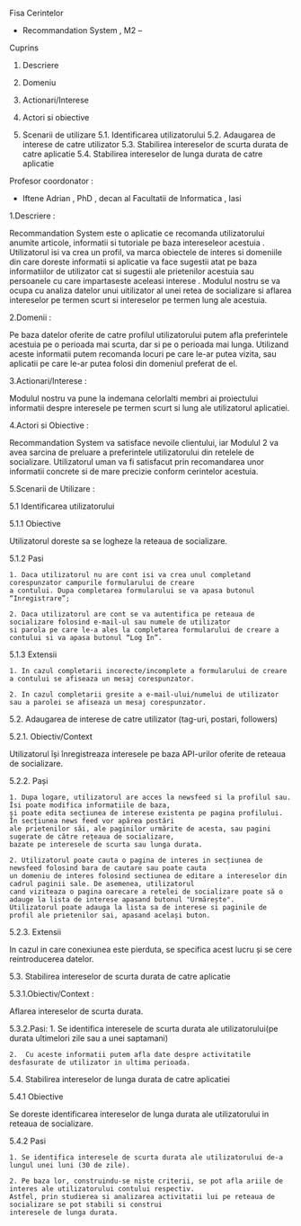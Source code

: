 Fisa Cerintelor
-	Recommandation System , M2 –

Cuprins

1. Descriere

2. Domeniu 

3. Actionari/Interese 

4. Actori si obiective

5. Scenarii de utilizare
  5.1. Identificarea utilizatorului
  5.2. Adaugarea de interese de catre utilizator
  5.3. Stabilirea intereselor de scurta durata de catre aplicatie
  5.4. Stabilirea intereselor de lunga durata de catre aplicatie

Profesor coordonator :
-	Iftene Adrian , PhD , decan al Facultatii de Informatica ,  Iasi


1.Descriere : 

Recommandation System este o aplicatie ce recomanda utilizatorului anumite articole, 
informatii si tutoriale pe baza intereseleor acestuia . 
Utilizatorul isi va crea un profil, va marca obiectele de interes si domeniile din care doreste informatii 
si aplicatie va face sugestii atat pe baza informatiilor de utilizator cat si sugestii 
ale prietenilor acestuia sau persoanele cu care impartaseste aceleasi interese .
Modulul nostru se va ocupa cu analiza datelor unui uitilizator
al unei retea de socializare si aflarea intereselor pe termen scurt si intereselor pe termen lung ale acestuia.

2.Domenii :
	
Pe baza datelor oferite de catre profilul utilizatorului putem afla preferintele acestuia pe o perioada mai scurta, 
dar si pe o perioada mai lunga. Utilizand aceste informatii putem recomanda locuri pe care le-ar putea vizita,
sau aplicatii pe care le-ar putea folosi din domeniul preferat de el.

3.Actionari/Interese :   

Modulul nostru va pune la indemana celorlalti membri ai proiectului informatii despre 
interesele pe termen scurt si lung ale utilizatorul aplicatiei.

4.Actori si Obiective :

Recommandation System va satisface nevoile clientului, iar Modulul 2 va avea sarcina de preluare a 
preferintele utilizatorului din retelele de socializare. Utilizatorul uman va fi satisfacut prin 
recomandarea unor informatii concrete si de mare precizie conform cerintelor acestuia. 

5.Scenarii de Utilizare : 

5.1 Identificarea utilizatorului

5.1.1 Obiective

Utilizatorul doreste sa se logheze la reteaua de socializare.

5.1.2 Pasi

	1. Daca utilizatorul nu are cont isi va crea unul completand corespunzator campurile formularului de creare 
	a contului. Dupa completarea formularului se va apasa butonul “Inregistrare”;

	2. Daca utilizatorul are cont se va autentifica pe reteaua de socializare folosind e-mail-ul sau numele de utilizator 
	si parola pe care le-a ales la completarea formularului de creare a contului si va apasa butonul “Log In”.

5.1.3 Extensii

	1. In cazul completarii incorecte/incomplete a formularului de creare a contului se afiseaza un mesaj corespunzator.

	2. In cazul completarii gresite a e-mail-ului/numelui de utilizator sau a parolei se afiseaza un mesaj corespunzator.

5.2. Adaugarea de interese de catre utilizator (tag-uri, postari, followers)

5.2.1. Obiectiv/Context

Utilizatorul își înregistreaza interesele pe baza API-urilor oferite de reteaua de socializare.

5.2.2. Pași

	1. Dupa logare, utilizatorul are acces la newsfeed si la profilul sau. Îsi poate modifica informatiile de baza, 
	și poate edita secțiunea de interese existenta pe pagina profilului. În secțiunea news feed vor apărea postări 
	ale prietenilor săi, ale paginilor urmărite de acesta, sau pagini sugerate de către rețeaua de socializare, 
	bazate pe interesele de scurta sau lunga durata.

	2. Utilizatorul poate cauta o pagina de interes in secțiunea de newsfeed folosind bara de cautare sau poate cauta 
	un domeniu de interes folosind sectiunea de editare a intereselor din cadrul paginii sale. De asemenea, utilizatorul 
	cand viziteaza o pagina oarecare a retelei de socializare poate să o adauge la lista de interese apasand butonul "Urmărește".
	Utilizatorul poate adauga la lista sa de interese si paginile de profil ale prietenilor sai, apasand același buton. 

5.2.3. Extensii

In cazul in care conexiunea este pierduta, se specifica acest lucru și se cere reintroducerea datelor.

5.3. Stabilirea intereselor de scurta durata de catre aplicatie

5.3.1.Obiectiv/Context : 

Aflarea intereselor de scurta durata.

5.3.2.Pasi:	
	1.	Se identifica interesele de scurta durata ale utilizatorului(pe durata ultimelori zile sau a unei saptamani)

	2.	Cu aceste informatii putem afla date despre activitatile desfasurate de utilizator in ultima perioada.
	
5.4. Stabilirea intereselor de lunga durata de catre aplicatiei

5.4.1 Obiective 

Se doreste identificarea intereselor de lunga durata ale utilizatorului in reteaua de socializare.

5.4.2 Pasi 

	1. Se identifica interesele de scurta durata ale utilizatorului de-a lungul unei luni (30 de zile).

	2. Pe baza lor, construindu-se niste criterii, se pot afla ariile de interes ale utilizatorului contului respectiv.
	Astfel, prin studierea si analizarea activitatii lui pe reteaua de socializare se pot stabili si construi 
	interesele de lunga durata.

	




